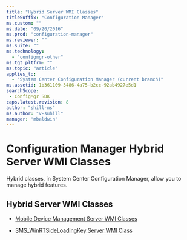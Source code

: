 ```yaml
---
title: "Hybrid Server WMI Classes"
titleSuffix: "Configuration Manager"
ms.custom: ""
ms.date: "09/20/2016"
ms.prod: "configuration-manager"
ms.reviewer: ""
ms.suite: ""
ms.technology:
  - "configmgr-other"
ms.tgt_pltfrm: ""
ms.topic: "article"
applies_to:
  - "System Center Configuration Manager (current branch)"
ms.assetid: 1b361109-3486-4a75-b2cc-92ab4927e5d1searchScope: - ConfigMgr SDK
caps.latest.revision: 8
author: "shill-ms"
ms.author: "v-suhill"
manager: "mbaldwin"
---
```

# Configuration Manager Hybrid Server WMI Classes
Hybrid classes, in System Center Configuration Manager, allow you to manage hybrid features.  

## Hybrid Server WMI Classes  

-   [Mobile Device Management Server WMI Classes](../../../develop/reference/mdm/mobile-device-management-server-wmi-classes.md)  

-   [SMS_WinRTSideLoadingKey Server WMI Class](../../../develop/reference/mdm/sms_winrtsideloadingkey-server-wmi-class.md)
